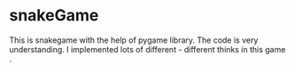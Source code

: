 # snakeGame
This is snakegame with the help of pygame library. The code is very understanding. I implemented lots of different - different thinks in this game .
